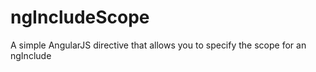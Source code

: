 ngIncludeScope
================

A simple AngularJS directive that allows you to specify the scope for an ngInclude
